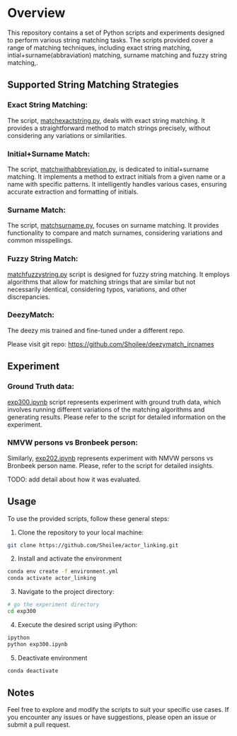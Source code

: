 # Overview
This repository contains a set of Python scripts and experiments designed to perform various string matching tasks. The scripts provided cover a range of matching techniques, including exact string matching, intial+surname(abbraviation) matching, surname matching and fuzzy string matching,.

## Supported String Matching Strategies

### Exact String Matching: 
The script, [matchexactstring.py](matchexactstring/match_exact_string.py), deals with exact string matching. It provides a straightforward method to match strings precisely, without considering any variations or similarities.

### Initial+Surname Match: 
The script, [matchwithabbreviation.py](matchwithabbreviation/match_with_abbreviation.py), is dedicated to initial+surname matching. It implements a method to extract initials from a given name or a name with specific patterns. It intelligently handles various cases, ensuring accurate extraction and formatting of initials.

### Surname Match: 
The script, [matchsurname.py](matchsurname/match_surname.py), focuses on surname matching. It provides functionality to compare and match surnames, considering variations and common misspellings.

### Fuzzy String Match: 
[matchfuzzystring.py](matchfuzzystring/match_fuzzy_string.py) script is designed for fuzzy string matching. It employs algorithms that allow for matching strings that are similar but not necessarily identical, considering typos, variations, and other discrepancies.


### DeezyMatch:

The deezy mis trained and fine-tuned under a different repo. 

Please visit git repo: https://github.com/Shoilee/deezymatch_jrcnames


## Experiment

### Ground Truth data: 
[exp300.ipynb](exp300/exp300.ipynb) script represents experiment with ground truth data, which involves running different variations of the matching algorithms and generating results. Please refer to the script for detailed information on the experiment.

### NMVW persons vs Bronbeek person: 
Similarly, [exp202.ipynb](exp202/exp202.ipynb)  represents experiment with NMVW persons vs Bronbeek person name. Please, refer to the script for detailed insights.

TODO: add detail about how it was evaluated.

## Usage
To use the provided scripts, follow these general steps:

1. Clone the repository to your local machine:
```bash
git clone https://github.com/Shoilee/actor_linking.git
```
2. Install and activate the environment
```bash
conda env create -f environment.yml
conda activate actor_linking
```
3. Navigate to the project directory:
```bash
# go the experiment directory
cd exp300
```
4. Execute the desired script using iPython:
```bash
ipython
python exp300.ipynb
```
5. Deactivate environment
```bash
conda deactivate
```

## Notes

Feel free to explore and modify the scripts to suit your specific use cases. If you encounter any issues or have suggestions, please open an issue or submit a pull request.